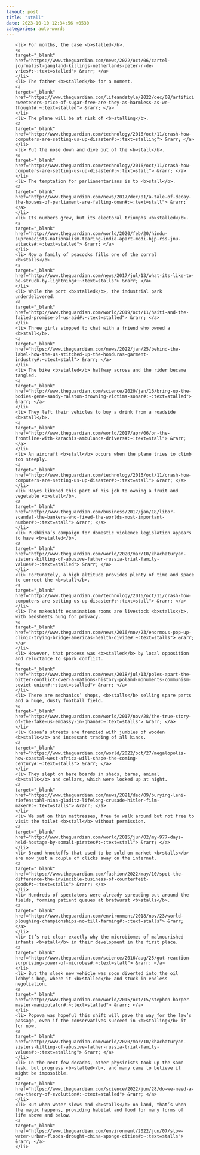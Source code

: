 ```yaml
---
layout: post
title: "stall"
date: 2023-10-10 12:34:56 +0530
categories: auto-words
---
```

<ol>

    <li> For months, the case <b>stalled</b>.
    <a 
    target="_blank" 
    href="https://www.theguardian.com/news/2022/oct/06/cartel-journalist-gangland-killings-netherlands-peter-r-de-vries#:~:text=stalled"> &rarr; </a>
    </li>
    <li> The father <b>stalled</b> for a moment.
    <a 
    target="_blank" 
    href="https://www.theguardian.com/lifeandstyle/2022/dec/08/artificial-sweeteners-price-of-sugar-free-are-they-as-harmless-as-we-thought#:~:text=stalled"> &rarr; </a>
    </li>
    <li> The plane will be at risk of <b>stalling</b>.
    <a 
    target="_blank" 
    href="http://www.theguardian.com/technology/2016/oct/11/crash-how-computers-are-setting-us-up-disaster#:~:text=stalling"> &rarr; </a>
    </li>
    <li> Put the nose down and dive out of the <b>stall</b>.
    <a 
    target="_blank" 
    href="http://www.theguardian.com/technology/2016/oct/11/crash-how-computers-are-setting-us-up-disaster#:~:text=stall"> &rarr; </a>
    </li>
    <li> The temptation for parliamentarians is to <b>stall</b>.
    <a 
    target="_blank" 
    href="http://www.theguardian.com/news/2017/dec/01/a-tale-of-decay-the-houses-of-parliament-are-falling-down#:~:text=stall"> &rarr; </a>
    </li>
    <li> Its numbers grew, but its electoral triumphs <b>stalled</b>.
    <a 
    target="_blank" 
    href="http://www.theguardian.com/world/2020/feb/20/hindu-supremacists-nationalism-tearing-india-apart-modi-bjp-rss-jnu-attacks#:~:text=stalled"> &rarr; </a>
    </li>
    <li> Now a family of peacocks fills one of the corral <b>stalls</b>.
    <a 
    target="_blank" 
    href="http://www.theguardian.com/news/2017/jul/13/what-its-like-to-be-struck-by-lightning#:~:text=stalls"> &rarr; </a>
    </li>
    <li> While the port <b>stalled</b>, the industrial park underdelivered.
    <a 
    target="_blank" 
    href="http://www.theguardian.com/world/2019/oct/11/haiti-and-the-failed-promise-of-us-aid#:~:text=stalled"> &rarr; </a>
    </li>
    <li> Three girls stopped to chat with a friend who owned a <b>stall</b>.
    <a 
    target="_blank" 
    href="https://www.theguardian.com/news/2022/jan/25/behind-the-label-how-the-us-stitched-up-the-honduras-garment-industry#:~:text=stall"> &rarr; </a>
    </li>
    <li> The bike <b>stalled</b> halfway across and the rider became tangled.
    <a 
    target="_blank" 
    href="http://www.theguardian.com/science/2020/jan/16/bring-up-the-bodies-gene-sandy-ralston-drowning-victims-sonar#:~:text=stalled"> &rarr; </a>
    </li>
    <li> They left their vehicles to buy a drink from a roadside <b>stall</b>.
    <a 
    target="_blank" 
    href="http://www.theguardian.com/world/2017/apr/06/on-the-frontline-with-karachis-ambulance-drivers#:~:text=stall"> &rarr; </a>
    </li>
    <li> An aircraft <b>stall</b> occurs when the plane tries to climb too steeply.
    <a 
    target="_blank" 
    href="http://www.theguardian.com/technology/2016/oct/11/crash-how-computers-are-setting-us-up-disaster#:~:text=stall"> &rarr; </a>
    </li>
    <li> Hayes likened this part of his job to owning a fruit and vegetable <b>stall</b>.
    <a 
    target="_blank" 
    href="http://www.theguardian.com/business/2017/jan/18/libor-scandal-the-bankers-who-fixed-the-worlds-most-important-number#:~:text=stall"> &rarr; </a>
    </li>
    <li> Pushkina’s campaign for domestic violence legislation appears to have <b>stalled</b>.
    <a 
    target="_blank" 
    href="http://www.theguardian.com/world/2020/mar/10/khachaturyan-sisters-killing-of-abusive-father-russia-trial-family-values#:~:text=stalled"> &rarr; </a>
    </li>
    <li> Fortunately, a high altitude provides plenty of time and space to correct the <b>stall</b>.
    <a 
    target="_blank" 
    href="http://www.theguardian.com/technology/2016/oct/11/crash-how-computers-are-setting-us-up-disaster#:~:text=stall"> &rarr; </a>
    </li>
    <li> The makeshift examination rooms are livestock <b>stalls</b>, with bedsheets hung for privacy.
    <a 
    target="_blank" 
    href="http://www.theguardian.com/news/2016/nov/23/enormous-pop-up-clinic-trying-bridge-americas-health-divide#:~:text=stalls"> &rarr; </a>
    </li>
    <li> However, that process was <b>stalled</b> by local opposition and reluctance to spark conflict.
    <a 
    target="_blank" 
    href="http://www.theguardian.com/news/2018/jul/13/poles-apart-the-bitter-conflict-over-a-nations-history-poland-monuments-communism-soviet-union#:~:text=stalled"> &rarr; </a>
    </li>
    <li> There are mechanics’ shops, <b>stalls</b> selling spare parts and a huge, dusty football field.
    <a 
    target="_blank" 
    href="http://www.theguardian.com/world/2017/nov/28/the-true-story-of-the-fake-us-embassy-in-ghana#:~:text=stalls"> &rarr; </a>
    </li>
    <li> Kasoa’s streets are frenzied with jumbles of wooden <b>stalls</b> and incessant trading of all kinds.
    <a 
    target="_blank" 
    href="https://www.theguardian.com/world/2022/oct/27/megalopolis-how-coastal-west-africa-will-shape-the-coming-century#:~:text=stalls"> &rarr; </a>
    </li>
    <li> They slept on bare boards in sheds, barns, animal <b>stalls</b> and cellars, which were locked up at night.
    <a 
    target="_blank" 
    href="https://www.theguardian.com/news/2021/dec/09/burying-leni-riefenstahl-nina-gladitz-lifelong-crusade-hitler-film-maker#:~:text=stalls"> &rarr; </a>
    </li>
    <li> We sat on thin mattresses, free to walk around but not free to visit the toilet <b>stall</b> without permission.
    <a 
    target="_blank" 
    href="http://www.theguardian.com/world/2015/jun/02/my-977-days-held-hostage-by-somali-pirates#:~:text=stall"> &rarr; </a>
    </li>
    <li> Brand knockoffs that used to be sold on market <b>stalls</b> are now just a couple of clicks away on the internet.
    <a 
    target="_blank" 
    href="https://www.theguardian.com/fashion/2022/may/10/spot-the-difference-the-invincible-business-of-counterfeit-goods#:~:text=stalls"> &rarr; </a>
    </li>
    <li> Hundreds of spectators were already spreading out around the fields, forming patient queues at bratwurst <b>stalls</b>.
    <a 
    target="_blank" 
    href="http://www.theguardian.com/environment/2018/nov/23/world-ploughing-championships-no-till-farming#:~:text=stalls"> &rarr; </a>
    </li>
    <li> It’s not clear exactly why the microbiomes of malnourished infants <b>stall</b> in their development in the first place.
    <a 
    target="_blank" 
    href="http://www.theguardian.com/science/2016/aug/25/gut-reaction-surprising-power-of-microbes#:~:text=stall"> &rarr; </a>
    </li>
    <li> But the sleek new vehicle was soon diverted into the oil lobby’s bog, where it <b>stalled</b> and stuck in endless negotiation.
    <a 
    target="_blank" 
    href="http://www.theguardian.com/world/2015/oct/15/stephen-harper-master-manipulator#:~:text=stalled"> &rarr; </a>
    </li>
    <li> Popova was hopeful this shift will pave the way for the law’s passage, even if the conservatives succeed in <b>stalling</b> it for now.
    <a 
    target="_blank" 
    href="http://www.theguardian.com/world/2020/mar/10/khachaturyan-sisters-killing-of-abusive-father-russia-trial-family-values#:~:text=stalling"> &rarr; </a>
    </li>
    <li> In the next few decades, other physicists took up the same task, but progress <b>stalled</b>, and many came to believe it might be impossible.
    <a 
    target="_blank" 
    href="https://www.theguardian.com/science/2022/jun/28/do-we-need-a-new-theory-of-evolution#:~:text=stalled"> &rarr; </a>
    </li>
    <li> But when water slows and <b>stalls</b> on land, that’s when the magic happens, providing habitat and food for many forms of life above and below.
    <a 
    target="_blank" 
    href="https://www.theguardian.com/environment/2022/jun/07/slow-water-urban-floods-drought-china-sponge-cities#:~:text=stalls"> &rarr; </a>
    </li>